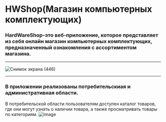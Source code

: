 # HWShop(Магазин компьютерных комплектующих)
### **HardWareShop**-это веб-приложение, которое представляет из себя онлайн магазин компьютерных комплектующих, предназначенный ознакомления с ассортиментом магазина.
___
![Снимок экрана (446)](https://user-images.githubusercontent.com/55952268/153468078-d1dd0c58-f2dc-4d57-bd87-90b1d6273e9c.png)
___
### В приложении реализованы потребительскиая и административная области.
В потребительской области пользователям доступен каталог товаров, где они могут узнать о наличии товара, а также просматривать товары по категориям.
![image](https://user-images.githubusercontent.com/55952268/153476116-58857ebc-a623-45aa-840f-41a49b127551.png)
